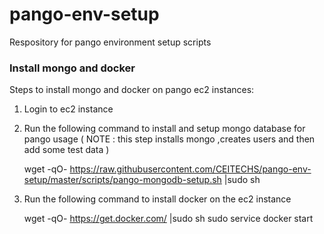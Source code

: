 # pango-env-setup
Respository for pango environment setup scripts

### Install mongo and docker

Steps to install mongo and docker on pango ec2 instances:

1) Login to ec2 instance

2) Run the following command to install and setup mongo database  for pango usage
   ( NOTE : this step installs mongo ,creates users and then add some test data )
   
    wget -qO- https://raw.githubusercontent.com/CEITECHS/pango-env-setup/master/scripts/pango-mongodb-setup.sh |sudo sh

3) Run the following command to install docker on the ec2 instance

     wget -qO- https://get.docker.com/ |sudo sh
     sudo service docker  start



